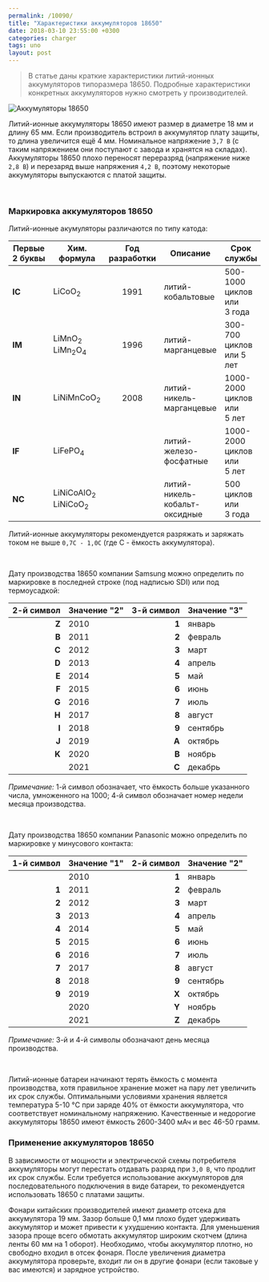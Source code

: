 ```yaml
---
permalink: /10090/
title: "Характеристики аккумуляторов 18650"
date: 2018-03-10 23:55:00 +0300
categories: charger
tags: uno
layout: post
---
```

> В статье даны краткие характеристики литий-ионных аккумуляторов 
> типоразмера 18650. Подробные характеристики конкретных аккумуляторов нужно 
> смотреть у производителей.

![Аккумуляторы 18650](https://pic.mysku-st.ru/uploads/pictures/00/21/72/2017/10/31/a990d3.jpg)

Литий-ионные аккумуляторы 18650 имеют размер в диаметре 18 мм и длину 65 мм. 
Если производитель встроил в аккумулятор плату защиты, то длина увеличится ещё 
4 мм.
Номинальное напряжение `3,7 В` (с таким напряжением они поступают с завода и 
хранятся на складах).
Аккумуляторы 18650 плохо переносят переразряд (напряжение ниже `2,8 В`) и 
перезаряд выше напряжения `4,2 В`, поэтому некоторые аккумуляторы выпускаются 
с платой защиты.

&nbsp;

### Маркировка аккумуляторов 18650

Литий-ионные акумуляторы различаются по типу катода:

|Первые 2&nbsp;буквы|Хим. формула|Год разработки|Описание|Срок службы
| --- | --- |:---:| --- | --- 
|**IC**|LiCoO<sub>2</sub>|1991|литий-кобальтовые|500-1000 циклов или 3&nbsp;года
|**IM**|LiMnO<sub>2</sub><br />LiMn<sub>2</sub>O<sub>4</sub>|1996|литий-марганцевые|300-700 циклов или&nbsp;5 лет
|**IN**|LiNiMnCoO<sub>2</sub>|2008|литий-никель-марганцевые|1000-2000 циклов или 5&nbsp;лет
|**IF**|LiFePO<sub>4</sub>| |литий-железо-фосфатные|1000-2000 циклов или 5&nbsp;лет
|**NC**|LiNiCoAlO<sub>2</sub><br />LiNiCoO<sub>2</sub>| |литий-никель-кобальт-оксидные|500 циклов или 3&nbsp;года

Литий-ионные аккумуляторы рекомендуется разряжать и заряжать током не выше 
`0,7C - 1,0C` (где C - ёмкость аккумулятора).

&nbsp;

Дату производства 18650 компании Samsung можно определить по маркировке 
в последней строке (под надписью SDI) или под термоусадкой:

|2-й символ|Значение "2"|3-й символ|Значение "3"
| ---:|:--- | ---:|:--- 
|**Z**|2010|**1**|январь
|**B**|2011|**2**|февраль
|**C**|2012|**3**|март
|**D**|2013|**4**|апрель
|**E**|2014|**5**|май
|**F**|2015|**6**|июнь
|**G**|2016|**7**|июль
|**H**|2017|**8**|август
|**I**|2018|**9**|сентябрь
|**J**|2019|**A**|октябрь
|**K**|2020|**B**|ноябрь
| |2021|**C**|декабрь

*Примечание:* 1-й символ обозначает, что ёмкость больше указанного числа, 
умноженного на 1000; 4-й символ обозначает номер недели месяца производства.

&nbsp;

Дату производства 18650 компании Panasonic можно определить по маркировке 
у минусового контакта:

|1-й символ|Значение "1"|2-й символ|Значение "2"
| ---:|:--- | ---:|:--- 
| |2010|**1**|январь
|**1**|2011|**2**|февраль
|**2**|2012|**3**|март
|**3**|2013|**4**|апрель
|**4**|2014|**5**|май
|**5**|2015|**6**|июнь
|**6**|2016|**7**|июль
|**7**|2017|**8**|август
|**8**|2018|**9**|сентябрь
|**9**|2019|**X**|октябрь
| |2020|**Y**|ноябрь
| |2021|**Z**|декабрь

*Примечание:* 3-й и 4-й символы обозначают день месяца производства.  

&nbsp;

Литий-ионные батареи начинают терять ёмкость с момента производства, хотя 
правильное хранение может на пару лет увеличить их срок службы.
Оптимальными условиями хранения является температура 5-10 &deg;C при заряде 
40% от ёмкости аккумулятора, что соответствует номинальному напряжению.
Качественные и недорогие аккумуляторы 18650 имеют ёмкость 2600-3400 мАч 
и вес 46-50 грамм.

### Применение аккумуляторов 18650

В зависимости от мощности и электрической схемы потребителя аккумуляторы могут 
перестать отдавать разряд при `3,0 В`, что продлит их срок службы.
Если требуется использование аккумуляторов для последовательного подключения 
в виде батареи, то рекомендуется использовать 18650 с платами защиты.

Фонари китайских производителей имеют диаметр отсека для аккумулятора 19 мм. 
Зазор больше 0,1 мм плохо будет удерживать аккумулятор и может привести 
к ухудшению контакта.
Для уменьшения зазора проще всего обмотать аккумулятор широким скотчем (длина 
ленты 60 мм на 1 оборот). Необходимо, чтобы аккумулятор плотно, но свободно 
входил в отсек фонаря.
После увеличения диаметра аккумулятора проверьте, входит ли он в другие фонари 
(если таковые у вас имеются) и зарядное устройство.
